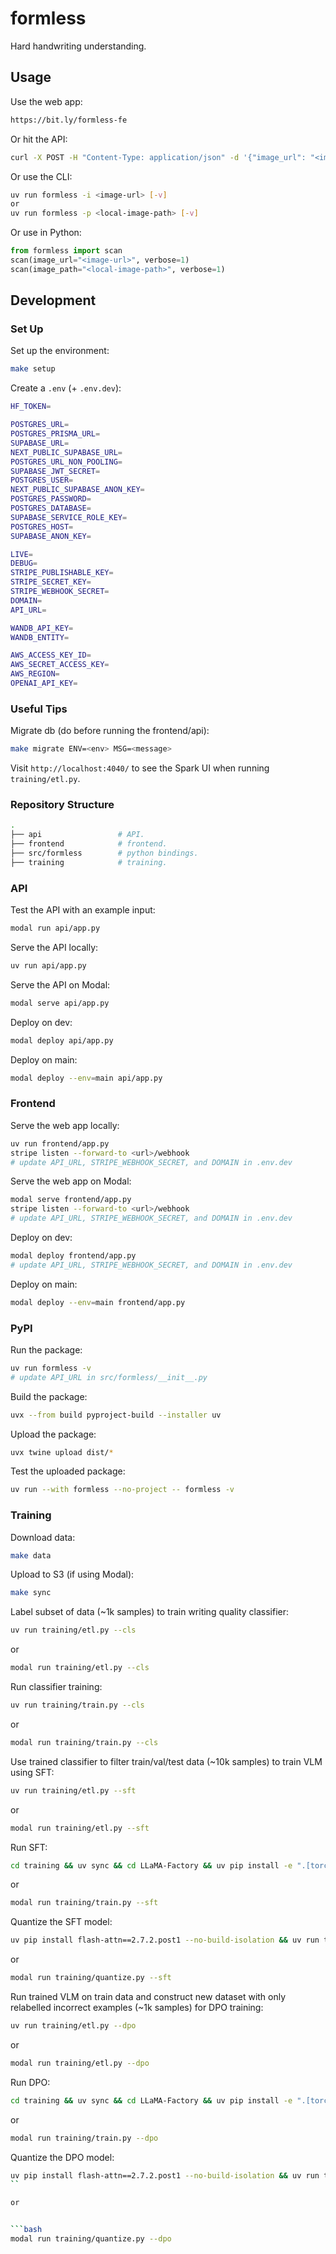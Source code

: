 # formless

Hard handwriting understanding.

## Usage

Use the web app:

```bash
https://bit.ly/formless-fe
```

Or hit the API:

```bash
curl -X POST -H "Content-Type: application/json" -d '{"image_url": "<image-url>"}' https://bit.ly/formless-api
```

Or use the CLI:

```bash
uv run formless -i <image-url> [-v]
or
uv run formless -p <local-image-path> [-v]
```

Or use in Python:

```python
from formless import scan
scan(image_url="<image-url>", verbose=1)
scan(image_path="<local-image-path>", verbose=1)
```

## Development

### Set Up

Set up the environment:

```bash
make setup
```

Create a `.env` (+ `.env.dev`):

```bash
HF_TOKEN=

POSTGRES_URL=
POSTGRES_PRISMA_URL=
SUPABASE_URL=
NEXT_PUBLIC_SUPABASE_URL=
POSTGRES_URL_NON_POOLING=
SUPABASE_JWT_SECRET=
POSTGRES_USER=
NEXT_PUBLIC_SUPABASE_ANON_KEY=
POSTGRES_PASSWORD=
POSTGRES_DATABASE=
SUPABASE_SERVICE_ROLE_KEY=
POSTGRES_HOST=
SUPABASE_ANON_KEY=

LIVE=
DEBUG=
STRIPE_PUBLISHABLE_KEY=
STRIPE_SECRET_KEY=
STRIPE_WEBHOOK_SECRET=
DOMAIN=
API_URL=

WANDB_API_KEY=
WANDB_ENTITY=

AWS_ACCESS_KEY_ID=
AWS_SECRET_ACCESS_KEY=
AWS_REGION=
OPENAI_API_KEY=
```

### Useful Tips

Migrate db (do before running the frontend/api):

```bash
make migrate ENV=<env> MSG=<message>
```

Visit `http://localhost:4040/` to see the Spark UI when running `training/etl.py`.

### Repository Structure

```bash
.
├── api                 # API.
├── frontend            # frontend.
├── src/formless        # python bindings.
├── training            # training.
```

### API

Test the API with an example input:

```bash
modal run api/app.py
```

Serve the API locally:

```bash
uv run api/app.py
```

Serve the API on Modal:

```bash
modal serve api/app.py
```

Deploy on dev:

```bash
modal deploy api/app.py
```

Deploy on main:

```bash
modal deploy --env=main api/app.py
```

### Frontend

Serve the web app locally:

```bash
uv run frontend/app.py
stripe listen --forward-to <url>/webhook
# update API_URL, STRIPE_WEBHOOK_SECRET, and DOMAIN in .env.dev
```

Serve the web app on Modal:

```bash
modal serve frontend/app.py
stripe listen --forward-to <url>/webhook
# update API_URL, STRIPE_WEBHOOK_SECRET, and DOMAIN in .env.dev
```

Deploy on dev:

```bash
modal deploy frontend/app.py
# update API_URL, STRIPE_WEBHOOK_SECRET, and DOMAIN in .env.dev
```

Deploy on main:

```bash
modal deploy --env=main frontend/app.py
```

### PyPI

Run the package:

```bash
uv run formless -v
# update API_URL in src/formless/__init__.py
```

Build the package:

```bash
uvx --from build pyproject-build --installer uv
```

Upload the package:

```bash
uvx twine upload dist/*
```

Test the uploaded package:

```bash
uv run --with formless --no-project -- formless -v
```

### Training

Download data:

```bash
make data
```

Upload to S3 (if using Modal):

```bash
make sync
```

Label subset of data (~1k samples) to train writing quality classifier:

```bash
uv run training/etl.py --cls
```

or

```bash
modal run training/etl.py --cls
```

Run classifier training:

```bash
uv run training/train.py --cls
```

or

```bash
modal run training/train.py --cls
```

Use trained classifier to filter train/val/test data (~10k samples) to train VLM using SFT:

```bash
uv run training/etl.py --sft
```

or

```bash
modal run training/etl.py --sft
```

Run SFT:

```bash
cd training && uv sync && cd LLaMA-Factory && uv pip install -e ".[torch,metrics]" && uv pip install flash-attn==2.7.2.post1 --no-build-isolation && cd .. && FORCE_TORCHRUN=1 uv run train.py --sft && cd ..
```

or

```bash
modal run training/train.py --sft
```

Quantize the SFT model:

```bash
uv pip install flash-attn==2.7.2.post1 --no-build-isolation && uv run training/quantize.py --sft
```

or

```bash
modal run training/quantize.py --sft
```

Run trained VLM on train data and construct new dataset with only relabelled incorrect examples (~1k samples) for DPO training:

```bash
uv run training/etl.py --dpo
```

or

```bash
modal run training/etl.py --dpo
```

Run DPO:

```bash
cd training && uv sync && cd LLaMA-Factory && uv pip install -e ".[torch,metrics]" && uv pip install flash-attn==2.7.2.post1 --no-build-isolation && cd .. && FORCE_TORCHRUN=1 uv run train.py --dpo && cd ..
```

or

```bash
modal run training/train.py --dpo
```

Quantize the DPO model:

````bash
uv pip install flash-attn==2.7.2.post1 --no-build-isolation && uv run training/quantize.py --dpo
``

or


```bash
modal run training/quantize.py --dpo
````
